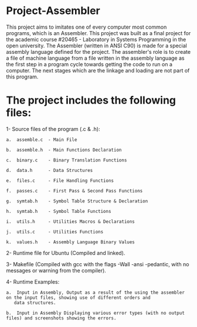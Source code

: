 # Project-Assembler
This project aims to imitates one of every computer most common programs, which is an Assembler. This project was built as a final project for the academic course #20465 - Laboratory in Systems Programming in the open university. The Assembler (written in ANSI C90) is made for a special assembly language defined for the project. The assembler's role is to create a file of machine language from a file written in the assembly language as the first step in a program cycle towards getting the code to run on a computer. The next stages which are the linkage and loading are not part of this program.

# The project includes the following files:

1- Source files of the program (.c & .h):
 
    a.	assemble.c	- Main File
  
    b.	assemble.h	- Main Functions Declaration
  
    c.	binary.c	- Binary Translation Functions
     
    d.	data.h		- Data Structures
   
    e.	files.c		- File Handling Functions
    
    f.	passes.c	- First Pass & Second Pass Functions
    
    g.	symtab.h	- Symbol Table Structure & Declaration
    
    h.	symtab.h	- Symbol Table Functions
    
    i.	utils.h		- Utilities Macros & Declarations
    
    j.	utils.c		- Utilities Functions
    
    k.	values.h	- Assembly Language Binary Values
    
2- Runtime file for Ubuntu (Compiled and linked).
 
3- Makefile (Compiled with gcc with the flags -Wall -ansi -pedantic, with no messages or warning from the compiler).
 
4- Runtime Examples:
 
    a.	Input in Assembly, Output as a result of the using the assembler on the input files, showing use of different orders and
       data structures.
      
    b. 	Input in Assembly Displaying various error types (with no output files) and screenshots showing the errors.
